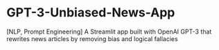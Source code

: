 # GPT-3-Unbiased-News-App
[NLP, Prompt Engineering] A Streamlit app built with OpenAI GPT-3 that rewrites news articles by removing bias and logical fallacies
